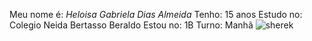 Meu nome é: *Heloisa Gabriela Dias Almeida*
Tenho: 15 anos 
Estudo no: Colegio Neida Bertasso Beraldo
Estou no: 1B 
Turno: Manhã
![sherek](https://tenor.com/pt-BR/view/shrek-kiss-kisses-kiss-me-love-you-gif-16322129)
